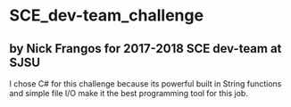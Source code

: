# SCE_dev-team_challenge
## by Nick Frangos for 2017-2018 SCE dev-team at SJSU

I chose C# for this challenge because its powerful built in String functions and simple file I/O make it the best programming tool for this job.